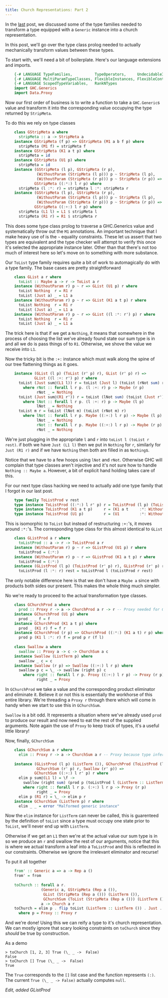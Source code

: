 ```yaml
---
title: Church Representations: Part 2
---
```


In the [last](/posts/2014-03-06-church.html) post, we discussed some of the
type families needed to transform a type equipped with a `Generic` instance
into a church representation.

In this post, we'll go over the type class prolog needed to actually
mechanically transform values between these types.

To start with, we'll need a bit of boilerplate. Here's our language extensions
and imports.

``` haskell
    {-# LANGUAGE TypeFamilies,          TypeOperators,     UndecidableInstances #-}
    {-# LANGUAGE MultiParamTypeClasses, FlexibleInstances, FlexibleContexts     #-}
    {-# LANGUAGE ScopedTypeVariables,   RankNTypes                              #-}
    import GHC.Generics
    import Data.Proxy
```

Now our first order of business is to write a function to take a `GHC.Generic`s value
and transform it into the corresponding value occupying the type returned by `StripMeta`.

To do this we rely on type classes

``` haskell
    class GStripMeta a where
      stripMeta :: a -> StripMeta a
    instance GStripMeta (f p) => GStripMeta (M1 a b f p) where
      stripMeta (M1 f) = stripMeta f
    instance GStripMeta (K1 a t p) where
      stripMeta = id
    instance GStripMeta (U1 p) where
      stripMeta = id
    instance (GStripMeta (l p), GStripMeta (r p),
              (WithoutParam (StripMeta (l p))) p ~ StripMeta (l p),
              (WithoutParam (StripMeta (r p))) p ~ StripMeta (r p)) =>
             GStripMeta ((:*:) l r p) where
      stripMeta (l :*: r) = stripMeta l :*: stripMeta r
    instance (GStripMeta (l p), GStripMeta (r p),
              (WithoutParam (StripMeta (l p))) p ~ StripMeta (l p),
              (WithoutParam (StripMeta (r p))) p ~ StripMeta (r p)) =>
             GStripMeta ((:+:) l r p) where
      stripMeta (L1 l) = L1 $ stripMeta l
      stripMeta (R1 r) = R1 $ stripMeta r
```

This does some type class prolog to traverse a GHC.Generics value and systematically
throw out the `M1` annotations. An important technique that I make heavy use of is
the `~` equality constraints. These let us assert that two types are equivalent
and the type checker will attempt to verify this once it's selected the appropriate
instance later. Other than that there's not too much of interest here so let's move
on to something with more substance.

Our `ToList` type family requires quite a bit of work to automagically do with a type
family. The base cases are pretty straightforward

``` haskell
    class GList a r where
      toList :: Maybe a -> r -> ToList a r
    instance (WithoutParam r) p ~ r => GList (U1 p) r where
      toList Nothing  r = R1 r
      toList (Just a) _ = L1 a
    instance (WithoutParam r) p ~ r => GList (K1 a t p) r where
      toList Nothing  r = R1 r
      toList (Just a) _ = L1 a
    instance (WithoutParam r) p ~ r => GList ((l :*: r') p) r where
      toList Nothing  r = R1 r
      toList (Just a) _ = L1 a
```
The trick here is that if we get a `Nothing`, it means that somewhere in
the process of choosing the list we've already found state our sum type is
in and all we do is pass things of to `R1`. Otherwise, we shove the value
we receive into `L1`.

Now the tricky bit is the `:+:` instance which must walk along the spine of
our tree flattening things as it goes.


``` haskell
    instance (GList (l p) (ToList (r' p) r), GList (r' p) r) =>
             GList ((l :+: r') p) r where
      toList (Just sum@(L1 l)) r = toList (Just l) (toList (rNot sum) r)
        where rNot :: forall l r p. (l :+: r) p -> Maybe (r p)
              rNot _ = Nothing
      toList (Just sum@(R1 r')) r = toList (lNot sum) (toList (Just r') r)
        where lNot :: forall l r p. (l :+: r) p -> Maybe (l p)
              lNot _ = Nothing
      toList m r = toList (lNot m) (toList (rNot m) r)
        where lNot :: forall l r p. Maybe ((:+:) l r p) -> Maybe (l p)
              lNot _ = Nothing
              rNot :: forall l r p. Maybe ((:+:) l r p) -> Maybe (r p)
              rNot _ = Nothing
```

We're just plugging in the appropriate `l` and `r` into `toList l (toList r rest)`.
if both we have `Just (L1 l)` then we put in `Nothing` for `r`, similarly for `Just (R1 r)`
and if we have `Nothing` then both are filled in as `Nothing`s.

Notice that we have to a few hoops using `lNot` and `rNot`. Otherwise GHC will complain
that type classes aren't injective and it's not sure how to handle `Nothing :: Maybe a`.
However, a bit of explicit hand holding takes care of this.

For our next type class hacking we need to actually add one type family
that I forgot in our last post.

``` haskell
    type family ToListProd v rest
    type instance ToListProd ((:*:) l r' p) r = ToListProd (l p) (ToListProd (r' p) r)
    type instance ToListProd (K1 a t p)     r = (K1 a t     :*: WithoutParam r) p
    type instance ToListProd (U1 p)         r = (U1         :*: WithoutParam r) p
```

This is isomorphic to `ToList` but instead of restructuring `:+:`'s, it moves around
`:*:`'s. The corresponding type class for this almost identical to `GList`

``` haskell
    class GListProd a r where
      toListProd :: a -> r -> ToListProd a r
    instance (WithoutParam r) p ~ r => GListProd (U1 p) r where
      toListProd = (:*:)
    instance (WithoutParam r) p ~ r => GListProd (K1 a t p) r where
      toListProd = (:*:)
    instance (GListProd (l p) (ToListProd (r' p) r), GListProd (r' p) r) => GListProd ((:*:) l r' p) r where
      toListProd (l :*: r) rest = toListProd l (toListProd r rest)
```

The only notable difference here is that we don't have a `Maybe a` since with products both
sides our present. This makes the whole thing much simpler.

No we're ready to proceed to the actual transformation type classes.

``` haskell
    class GChurchProd a where
      prod :: Proxy r -> a -> ChurchProd a r -> r -- Proxy needed for GChurchSum
    instance GChurchProd (U1 p) where
      prod _ _ f = f
    instance GChurchProd (K1 a t p) where
      prod _ (K1 r) f = f r
    instance GChurchProd (r p) => GChurchProd ((:*:) (K1 a t) r p) where
      prod p (K1 l :*: r) f = prod p r (f l)
    
    class Swallow a where
      swallow :: Proxy a -> c -> ChurchSum a c
    instance Swallow (ListTerm p) where
      swallow _ c = c
    instance Swallow (r p) => Swallow ((:+:) l r p) where
      swallow p c = \_ -> swallow (right p) c
        where right :: forall l r p. Proxy ((:+:) l r p) -> Proxy (r p)
              right _ = Proxy
```
In `GChurchProd` we take a value and the corresponding product eliminator
and eliminate it. Believe it or not this is essentially the workhorse of this
entire library. We're threading a `Proxy r` through there which will come
in handy when we start to use this in `GChurchSum`.

`Swallow` is a bit odd. It represents a situation where we've already used
`prod` to produce our result and now need to eat the rest of the supplied
arguments. Note again the use of `Proxy` to keep track of types, it's a useful
little library!

Now, finally, `GChurchSum`

``` haskell
    class GChurchSum a r where
      elim :: Proxy r -> a -> ChurchSum a r -- Proxy because type inference is stubborn
    
    instance (GListProd (l p) (ListTerm ()), GChurchProd (ToListProd (l p) (ListTerm ())),
              GChurchSum (r' p) r, Swallow (r' p)) =>
             GChurchSum ((:+:) l r' p) r where
      elim p sum@(L1 l) = \f ->
        swallow (right sum) (prod p (toListProd l (ListTerm :: ListTerm ())) f)
        where right :: forall l r p. (:+:) l r p -> Proxy (r p)
              right _ = Proxy
      elim p (R1 r) = \_ -> elim p r
    instance GChurchSum (ListTerm p) r where
      elim _ _ = error "Malformed generic instance"
```

Now the `elim` instance for `ListTerm` can never be called, this is
guarenteed by the definition of `toList` since a type must occupy one
state prior to `ToList`, we'll never end up with `ListTerm`. 

Otherwise if we get an `L1` then we're at the actual value
our sum type is in so we produce an `r` and swallow the rest
of our arguments, notice that this is where we actual
transform a leaf into a `ToListProd` and this is reflected in
our constraints. Otherwise we ignore the irrelevant eliminator
and recurse!

To put it all together

``` haskell
    from' :: Generic a => a -> Rep a ()
    from' = from
    
    toChurch :: forall a r. 
                (Generic a, GStripMeta (Rep a ()),
                 GList (StripMeta (Rep a ())) (ListTerm ()),
                 GChurchSum (ToList (StripMeta (Rep a ())) (ListTerm ())) r) =>
                a -> Church a r
    toChurch = elim p . flip toList (ListTerm :: ListTerm ()) . Just . stripMeta . from'
      where p = Proxy :: Proxy r
```

And we're done! Using this we can reify a type to it's church representation. We
can mostly ignore that scary looking constraints on `toChurch` since they *should*
be true by construction.

As a demo

    > toChurch [1, 2, 3] True (\_ _ ->  False)
    False
    > toChurch [] True (\_ _ ->  False)
    True

The `True` corresponds to the `[]` list case and the function
represents `(:)`. The current `True (\_ _ -> False)` actually
computes `null`.

*Edit, added GListProd*
